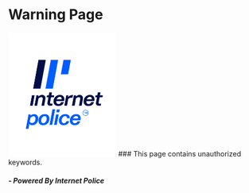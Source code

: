 # Warning Page

<!--![alt text](https://github.com/MizanurRemon/warningpage/blob/main/ic_logo_vertical.png=250x250?raw=true)-->
<img src="https://github.com/MizanurRemon/warningpage/blob/main/ic_logo_vertical.png" data-canonical-src="https://github.com/MizanurRemon/warningpage/blob/main/ic_logo_vertical.png"  height="250" />
### This page contains unauthorized keywords.

##### - Powered By Internet Police
